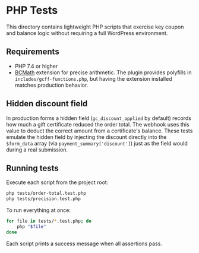 # PHP Tests

This directory contains lightweight PHP scripts that exercise key coupon and balance logic without requiring a full WordPress environment.

## Requirements

- PHP 7.4 or higher
- [BCMath](https://www.php.net/manual/en/book.bc.php) extension for precise arithmetic. The plugin provides polyfills in `includes/gcff-functions.php`, but having the extension installed matches production behavior.

## Hidden discount field

In production forms a hidden field (`gc_discount_applied` by default) records how much a gift certificate reduced the order total. The webhook uses this value to deduct the correct amount from a certificate's balance. These tests emulate the hidden field by injecting the discount directly into the `$form_data` array (via `payment_summary['discount']`) just as the field would during a real submission.

## Running tests

Execute each script from the project root:

```bash
php tests/order-total.test.php
php tests/precision.test.php
```

To run everything at once:

```bash
for file in tests/*.test.php; do
    php "$file"
done
```

Each script prints a success message when all assertions pass.
